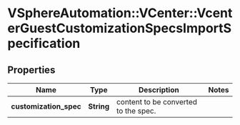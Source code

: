 # VSphereAutomation::VCenter::VcenterGuestCustomizationSpecsImportSpecification

## Properties
Name | Type | Description | Notes
------------ | ------------- | ------------- | -------------
**customization_spec** | **String** | content to be converted to the spec. | 


